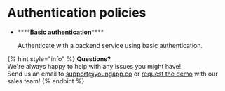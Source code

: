 # Authentication policies

* \*\*\*\*[**Basic authentication**](basic-authentication.md)\*\*\*\*

  Authenticate with a backend service using basic authentication.

{% hint style="info" %}
**Questions?**   
We're always happy to help with any issues you might have!   
Send us an email to support@youngapp.co or [request the demo](https://youngapp.co/request-demo/) with our sales team!
{% endhint %}

